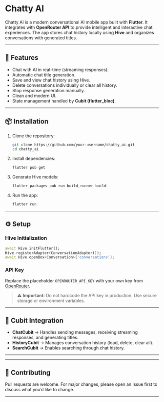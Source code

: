 # Chatty AI

Chatty AI is a modern conversational AI mobile app built with **Flutter**. It integrates with **OpenRouter API** to provide intelligent and interactive chat experiences. The app stores chat history locally using **Hive** and organizes conversations with generated titles.

---

## 🚀 Features

* Chat with AI in real-time (streaming responses).
* Automatic chat title generation.
* Save and view chat history using Hive.
* Delete conversations individually or clear all history.
* Stop response generation manually.
* Clean and modern UI.
* State management handled by **Cubit (flutter_bloc)**.

---

## 📦 Installation

1. Clone the repository:

   ```bash
   git clone https://github.com/your-username/chatty_ai.git
   cd chatty_ai
   ```

2. Install dependencies:

   ```bash
   flutter pub get
   ```

3. Generate Hive models:

   ```bash
   flutter packages pub run build_runner build
   ```

4. Run the app:

   ```bash
   flutter run
   ```

---

## ⚙️ Setup

### Hive Initialization

```dart
await Hive.initFlutter();
Hive.registerAdapter(ConversationAdapter());
await Hive.openBox<Conversation>('conversations');
```

### API Key

Replace the placeholder `OPENROUTER_API_KEY` with your own key from [OpenRouter](https://openrouter.ai/).

> ⚠️ **Important:** Do not hardcode the API key in production. Use secure storage or environment variables.

---

## 🎯 Cubit Integration

* **ChatCubit** → Handles sending messages, receiving streaming responses, and generating titles.
* **HistoryCubit** → Manages conversation history (load, delete, clear all).
* **SearchCubit** → Enables searching through chat history.

---
---

## 🤝 Contributing

Pull requests are welcome. For major changes, please open an issue first to discuss what you’d like to change.

---
